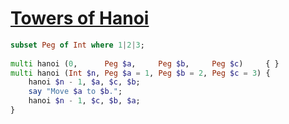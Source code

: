 [1]: https://rosettacode.org/wiki/Towers_of_Hanoi

# [Towers of Hanoi][1]

```raku
subset Peg of Int where 1|2|3;
 
multi hanoi (0,      Peg $a,     Peg $b,     Peg $c)     { }
multi hanoi (Int $n, Peg $a = 1, Peg $b = 2, Peg $c = 3) {
    hanoi $n - 1, $a, $c, $b;
    say "Move $a to $b.";
    hanoi $n - 1, $c, $b, $a;
}
```